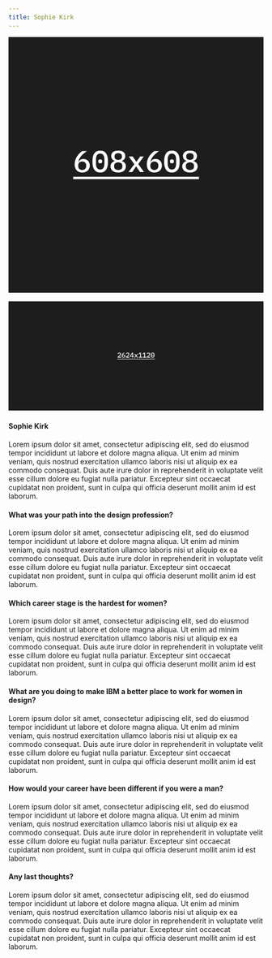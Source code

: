 ```yaml
---
title: Sophie Kirk
---
```


<grid classname="background-bleed">
<column lg="16">

<art-direction>

![Sophie Kirk card image](card.png)

![Sophie Kirk hero image](placeholder.png)

</art-direction>

</column>
</grid>

<grid background="gray-10">
<column md="2" lg="4">

#### Sophie Kirk

</column>

<column md="5" lg="8">

<p size="lg">Lorem ipsum dolor sit amet, consectetur adipiscing elit, sed do eiusmod tempor incididunt ut labore et dolore magna aliqua. Ut enim ad minim veniam, quis nostrud exercitation ullamco laboris nisi ut aliquip ex ea commodo consequat. Duis aute irure dolor in reprehenderit in voluptate velit esse cillum dolore eu fugiat nulla pariatur. Excepteur sint occaecat cupidatat non proident, sunt in culpa qui officia deserunt mollit anim id est laborum.</p>

</column>
</grid>

<grid background="gray-10">
<column md="2" lg="4">

#### What was your path into the design profession?

</column>

<column md="5" lg="8">

<p size="lg">Lorem ipsum dolor sit amet, consectetur adipiscing elit, sed do eiusmod tempor incididunt ut labore et dolore magna aliqua. Ut enim ad minim veniam, quis nostrud exercitation ullamco laboris nisi ut aliquip ex ea commodo consequat. Duis aute irure dolor in reprehenderit in voluptate velit esse cillum dolore eu fugiat nulla pariatur. Excepteur sint occaecat cupidatat non proident, sunt in culpa qui officia deserunt mollit anim id est laborum.</p>

</column>
</grid>

<grid background="gray-10">
<column md="2" lg="4">

#### Which career stage is the hardest for women?

</column>

<column md="5" lg="8">

<p size="lg">Lorem ipsum dolor sit amet, consectetur adipiscing elit, sed do eiusmod tempor incididunt ut labore et dolore magna aliqua. Ut enim ad minim veniam, quis nostrud exercitation ullamco laboris nisi ut aliquip ex ea commodo consequat. Duis aute irure dolor in reprehenderit in voluptate velit esse cillum dolore eu fugiat nulla pariatur. Excepteur sint occaecat cupidatat non proident, sunt in culpa qui officia deserunt mollit anim id est laborum.</p>

</column>
</grid>

<grid background="gray-10">
<column md="2" lg="4">

#### What are you doing to make IBM a better place to work for women in design?

</column>

<column md="5" lg="8">

<p size="lg">Lorem ipsum dolor sit amet, consectetur adipiscing elit, sed do eiusmod tempor incididunt ut labore et dolore magna aliqua. Ut enim ad minim veniam, quis nostrud exercitation ullamco laboris nisi ut aliquip ex ea commodo consequat. Duis aute irure dolor in reprehenderit in voluptate velit esse cillum dolore eu fugiat nulla pariatur. Excepteur sint occaecat cupidatat non proident, sunt in culpa qui officia deserunt mollit anim id est laborum.</p>

</column>
</grid>

<grid background="gray-10">
<column md="2" lg="4">

#### How would your career have been different if you were a man?

</column>

<column md="5" lg="8">

<p size="lg">Lorem ipsum dolor sit amet, consectetur adipiscing elit, sed do eiusmod tempor incididunt ut labore et dolore magna aliqua. Ut enim ad minim veniam, quis nostrud exercitation ullamco laboris nisi ut aliquip ex ea commodo consequat. Duis aute irure dolor in reprehenderit in voluptate velit esse cillum dolore eu fugiat nulla pariatur. Excepteur sint occaecat cupidatat non proident, sunt in culpa qui officia deserunt mollit anim id est laborum.</p>

</column>
</grid>

<grid background="gray-10">
<column md="2" lg="4">

#### Any last thoughts?

</column>

<column md="5" lg="8">

<p size="lg">Lorem ipsum dolor sit amet, consectetur adipiscing elit, sed do eiusmod tempor incididunt ut labore et dolore magna aliqua. Ut enim ad minim veniam, quis nostrud exercitation ullamco laboris nisi ut aliquip ex ea commodo consequat. Duis aute irure dolor in reprehenderit in voluptate velit esse cillum dolore eu fugiat nulla pariatur. Excepteur sint occaecat cupidatat non proident, sunt in culpa qui officia deserunt mollit anim id est laborum.</p>

</column>
</grid>
